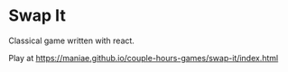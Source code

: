 # Swap It

Classical game written with react.

Play at <https://maniae.github.io/couple-hours-games/swap-it/index.html>
